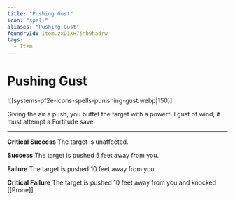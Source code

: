 ```yaml
---
title: "Pushing Gust"
icon: "spell"
aliases: "Pushing Gust"
foundryId: Item.zxD1XH7jnb9hadrw
tags:
  - Item
---
```


# Pushing Gust
![[systems-pf2e-icons-spells-punishing-gust.webp|150]]

Giving the air a push, you buffet the target with a powerful gust of wind; it must attempt a Fortitude save.

* * *

**Critical Success** The target is unaffected.

**Success** The target is pushed 5 feet away from you.

**Failure** The target is pushed 10 feet away from you.

**Critical Failure** The target is pushed 10 feet away from you and knocked [[Prone]].

